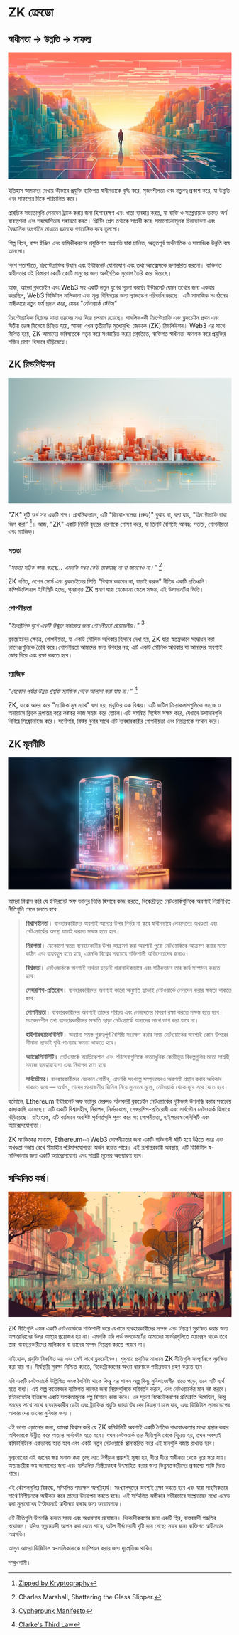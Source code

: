 # ZK ক্রেডো

## স্বাধীনতা → উন্নতি → সাফল্য

![স্বাধীনতা → উন্নতি → সাফল্য](freedom-progress-prosperity.jpeg)

ইতিহাস আমাদের দেখায় কীভাবে প্রযুক্তি ব্যক্তিগত স্বাধীনতাকে বৃদ্ধি করে, সৃজনশীলতা এবং নতুনত্ব প্রকাশ করে, যা উন্নতি এবং সাফল্যের দিকে পরিচালিত করে।

প্রারম্ভিক সভ্যতাগুলি লেনদেন ট্র্যাক করার জন্য হিসাবরক্ষণ এবং খাতা ব্যবহার করত, যা ব্যক্তি ও সম্প্রদায়কে তাদের অর্থ ব্যবস্থাপনা এবং সহযোগিতায় সহায়তা করত। প্রিন্টিং প্রেস তথ্যকে সাশ্রয়ী করে, সমালোচনামূলক চিন্তাভাবনা এবং বৈজ্ঞানিক অগ্রগতির মাধ্যমে জ্ঞানকে গণতান্ত্রিক করে  তুললো।

শিল্প বিপ্লব, বাষ্প ইঞ্জিন এবং যান্ত্রিকীকরণের প্রযুক্তিগত অগ্রগতি দ্বারা চালিত, অভূতপূর্ব অর্থনৈতিক ও সামাজিক উন্নতি বয়ে আনলো।

বিংশ শতাব্দীতে, ক্রিপ্টোগ্রাফির উত্থান এবং ইন্টারনেট যোগাযোগ এবং তথ্য অ্যাক্সেসকে রূপান্তরিত করলো। ব্যক্তিগত স্বাধীনতার এই বিস্তারণ কোটি কোটি মানুষের জন্য অর্থনৈতিক সুযোগ তৈরি করে দিয়েছে।

আজ, আমরা ব্লকচেইন এবং Web3 সহ একটি নতুন যুগের সূচনা করছি৷ ইন্টারনেট যেমন তথ্যের জন্য একবার করেছিল, Web3 ডিজিটাল মালিকানা এবং মূল্য বিনিময়ের জন্য ল্যান্ডস্কেপ পরিবর্তন করছে। এটি সামাজিক সংগঠনের অঙ্গীকারে নতুন ফর্ম  প্রদান করে, যেমন "নেটওয়ার্ক স্টেটস" 

ক্রিপ্টোগ্রাফিক বিপ্লবের যাত্রা তরঙ্গের মধ্য দিয়ে চলমান রয়েছে। পাবলিক-কী ক্রিপ্টোগ্রাফি এবং ব্লকচেইন প্রথম এবং দ্বিতীয় তরঙ্গ হিসেবে চিহ্নিত হয়ে, আমরা এখন তৃতীয়টির মুখোমুখি: জেডকে (ZK) রিভলিউশন। Web3 এর সাথে মিলিত হয়ে, ZK আমাদের ভবিষ্যতকে নতুন করে সংজ্ঞায়িত করার প্রস্তুতিতে, ব্যক্তিগত স্বাধীনতা আনলক করে প্রযুক্তির শক্তির প্রমাণ হিসাবে দাঁড়িয়েছে।

## ZK রিভলিউশন

![ZK রিভলিউশন](zk-revolution.jpeg)

"ZK" দুটি অর্থ সহ একটি শব্দ। প্রাথমিকভাবে, এটি "জিরো-নলেজ (প্রুফ)" বুঝায় বা, বলা যায়, "ক্রিপ্টোগ্রাফি দ্বারা জিপ করা" [^2]। আজ, "ZK" একটি নির্দিষ্ট বৃহত্তর ধারণাকে পোষণ  করে, যা তিনটি বৈশিষ্ট্যে আবদ্ধ: সততা, গোপনীয়তা এবং ম্যাজিক্।

### সততা

*"সততা সঠিক কাজ করছে... এমনকি যখন কেউ তাকাচ্ছে না বা জানবেও না।" [^3]*

ZK গণিত, ওপেন সোর্স এবং ব্লকচেইনের ভিত্তি "বিশ্বাস করবেন না, যাচাই করুন" নীতির একটি প্রতিধ্বনি। কম্পিউটেশনাল ইন্টিগ্রিটি হচ্ছে, পুনরাবৃত্ত ZK প্রমাণ দ্বারা যেকোনো স্কেলে সক্ষম, এই উপাদানটির ভিত্তি।

### গোপনীয়তা

*"ইলেক্ট্রনিক যুগে একটি উন্মুক্ত সমাজের জন্য গোপনীয়তা প্রয়োজনীয়।"* [^4]

ব্লকচেইনের ক্ষেত্রে, গোপনীয়তা, যা একটি মৌলিক অধিকার হিসাবে দেখা হয়, ZK দ্বারা স্বতন্ত্রভাবে সম্বোধন করা চ্যালেঞ্জগুলিকে তৈরি করে।গোপনীয়তা আমাদের জন্য উপহার নয়; এটি একটি মৌলিক অধিকার যা আমাদের অবশ্যই জোর দিয়ে এবং রক্ষা করতে হবে।

### ম্যাজিক

*"যেকোন পর্যাপ্ত উন্নত প্রযুক্তি ম্যাজিক থেকে আলাদা করা যায় না।"* [^5]

ZK, যাকে আদর করে "ম্যাজিক মুন ম্যাথ" বলা হয়, প্রযুক্তির এক বিস্ময়। এটি জটিল ক্রিয়াকলাপগুলিকে সহজে ও অনায়াসে ক্লিকে রূপান্তর করে কষ্টকর কাজ সহজ করে তোলে।এটি সমন্বিত সিস্টেম সক্ষম করে, যেখানে উপাদানগুলি নির্বিঘ্নে সিঙ্ক্রোনাইজ করে। সর্বোপরি, বিস্ময় বুনার সাথে এটি ব্যবহারকারীর গোপনীয়তা এবং নিয়ন্ত্রণকে সম্মান করে।

## ZK মূলনীতি

![ZK মূলনীতি](zk-principles.jpeg)

আমরা বিশ্বাস করি যে ইন্টারনেট অফ ভ্যালুর ভিত্তি হিসাবে কাজ করতে, বিকেন্দ্রীভূত নেটওয়ার্কগুলিকে অবশ্যই নিম্নলিখিত নীতিগুলি মেনে চলতে হবে:

> **বিশ্বাসহীনতা।** ব্যবহারকারীদের অবশ্যই অন্যের উপর নির্ভর না করে স্বাধীনভাবে লেনদেনের অখণ্ডতা এবং নেটওয়ার্কের অবস্থা যাচাই করতে সক্ষম হতে হবে।
>
> **নিরাপত্তা।** যেকোনো স্বতন্ত্র ব্যবহারকারীর উপর আক্রমণ করা অবশ্যই পুরো নেটওয়ার্ককে আক্রমণ করার মতো কঠিন এবং ব্যয়বহুল হতে হবে, এমনকি বিশ্বের সবচেয়ে শক্তিশালী অভিনেতাদের জন্যও।
>
> **বিশ্বস্ততা।** নেটওয়ার্ককে অবশ্যই ব্যর্থতা ছাড়াই ধারাবাহিকভাবে এবং সঠিকভাবে তার কার্য সম্পাদন করতে হবে।
>
> **সেন্সরশিপ-প্রতিরোধ।** ব্যবহারকারীদের অবশ্যই কারো অনুমতি ছাড়াই নেটওয়ার্কে লেনদেন করার ক্ষমতা থাকতে হবে।
>
> **গোপনীয়তা।** ব্যবহারকারীদের অবশ্যই তাদের পরিচয় এবং লেনদেনের বিবরণ রক্ষা করতে সক্ষম হতে হবে। সংবেদনশীল তথ্য ব্যবহারকারীদের সম্মতি ছাড়া নেটওয়ার্কে অন্যদের সাথে ভাগ করা যাবে না।
>
> **হাইপারস্ক্যালেবিলিটি।** অন্যান্য সমস্ত গুরুত্বপূর্ণ বৈশিষ্ট্য সংরক্ষণ করার সময় নেটওয়ার্কের অবশ্যই কোন উপরের সীমানা ছাড়াই বৃদ্ধি পাওয়ার ক্ষমতা থাকতে হবে।
>
> **অ্যাক্সেসিবিলিটি।** নেটওয়ার্কে অ্যাপ্লিকেশান এবং পরিষেবাগুলিকে অত্যাধুনিক কেন্দ্রীভূত বিকল্পগুলির মতো সাশ্রয়ী, সহজে ব্যবহারযোগ্য এবং নিরাপদ হতে হবে৷
>
> **সার্বভৌমত্ব।** ব্যবহারকারীদের যেকোন গোষ্ঠীর, এমনকি সংখ্যাল্প সম্প্রদায়েরও অবশ্যই প্রস্থান করার অধিকার থাকতে হবে — অর্থাৎ, তাদের প্রয়োজনীয় জিনিস নিয়ে ন্যূনতম মূল্যে, নেটওয়ার্ক থেকে দূরে সরে যেতে হবে।

বর্তমানে, Ethereum ইন্টারনেট অফ ভ্যালুর মেরুদণ্ড গঠনকারী ব্লকচেইন নেটওয়ার্কের দৃষ্টিভঙ্গি উপলব্ধি করার সবচেয়ে কাছাকাছি এসেছে। এটি একটি বিশ্বাসহীন, নিরাপদ, নির্ভরযোগ্য, সেন্সরশিপ-প্রতিরোধী এবং সার্বভৌম নেটওয়ার্ক হিসাবে দাঁড়িয়েছে। যাইহোক, এটি বর্তমানে অবশিষ্ট পূর্বশর্তগুলি পূরণ করে না: গোপনীয়তা, হাইপারস্কেলেবিলিটি এবং অ্যাক্সেসযোগ্যতা।

ZK ম্যাজিকের মাধ্যমে, Ethereum-এ Web3 গোপনীয়তার জন্য একটি শক্তিশালী ঘাঁটি হয়ে উঠতে পারে এবং অখণ্ডতা বজায় রেখে সীমাহীন পরিমাপযোগ্যতা অর্জন করতে পারে। এই রূপান্তরকারী অবস্থায়, এটি ডিজিটাল স্ব-মালিকানার জন্য একটি অ্যাক্সেসযোগ্য এবং সাশ্রয়ী মূল্যের অভয়ারণ্য হবে।

## সম্মিলিত কর্ম।

![দ্য কালেক্টিভ অ্যাকশন](the-collective-action.jpeg)

ZK নীতিগুলি এমন একটি নেটওয়ার্ককে শক্তিশালী করে যেখানে ব্যবহারকারীদের সম্পদ এবং নিয়ন্ত্রণ সুরক্ষিত করার জন্য অপারেটরদের উপর আস্থার প্রয়োজন হয় না। এমনকি যদি লর্ড ভলডেমর্টের আমাদের সার্ভারগুলিতে অ্যাক্সেস থাকে তবে তারা ব্যবহারকারীদের মালিকানা বা তাদের সম্পদ নিয়ন্ত্রণ করতে পারবে না।

যাইহোক, প্রযুক্তি বিকশিত হয় এবং সেই সাথে ব্লকচেইনও। শুধুমাত্র প্রযুক্তির মাধ্যমে ZK নীতিগুলি সম্পূর্ণরূপে সুরক্ষিত করা যায় না। দীর্ঘস্থায়ী সুরক্ষা নিশ্চিত করতে, বিকেন্দ্রীকরণের অধরা ধারণাকে গভীরভাবে গ্রহণ করতে হবে।

যদি একটি নেটওয়ার্কে উল্লিখিত সমস্ত বৈশিষ্ট্য থাকে কিন্তু এর শাসন অল্প কিছু সুবিধাভোগীর হাতে পড়ে, তবে এটি ব্যর্থ হতে বাধ্য। এই অল্প কয়েকজন ব্যক্তিগত লাভের জন্য নিয়মগুলিকে পরিবর্তন করবে, এবং নেটওয়ার্কের মান নষ্ট করবে। ইন্টারনেটের ইতিহাস একটি সতর্কতামূলক গল্প হিসাবে কাজ করে। এর সূচনা বিকেন্দ্রীকরণের প্রতিশ্রুতি দিয়েছিল, কিন্তু সময়ের সাথে সাথে ব্যবহারকারীর ডেটা এবং ট্র্যাফিক প্রযুক্তি জায়ান্টের দের নিয়ন্ত্রণে চলে যায়, এবং ডিজিটাল ল্যান্ডস্কেপের আকার দেয় তাদের সুবিধার জন্য ।

এই ভাগ্য এড়ানোর জন্য, আমরা বিশ্বাস করি যে ZK কমিউনিটি অবশ্যই একটি নৈতিক বাধ্যবাধকতার মধ্যে প্রস্থান করার অধিকারকে উন্নীত করে অত্যন্ত সার্বভৌম হতে হবে। যখন নেটওয়ার্ক তার নীতিগুলি থেকে বিচ্যুত হয়, তখন অবশ্যই কমিউনিটিকে একতাবদ্ধ হতে হবে এবং একটি নতুন নেটওয়ার্কে স্থানান্তরিত করে এই মানগুলি বজায় রাখতে হবে।

মূল্যবোধের এই ধরনের ক্ষয় সনাক্ত করা তুচ্ছ নয়: নিপীড়ন প্রায়শই সূক্ষ্ম হয়, ধীরে ধীরে স্বাধীনতা থেকে দূরে সরে যায়। অত্যাচারীরা ভয় জাগানোর জন্য এবং *সম্মিলিত নিষ্ক্রিয়তা*কে উৎসাহিত করার জন্য ভিন্নমতকারীদের প্রকাশ্যে শাস্তি দিতে পারে।

এই কৌশলগুলির বিরুদ্ধে, সম্মিলিত পদক্ষেপ অপরিহার্য। সংখ্যালঘুদের অবশ্যই রক্ষা করতে হবে এবং যারা সাহসিকতার সাথে নিপীড়নকে অস্বীকার করে তাদের উদযাপন করতে হবে। এই সম্মিলিত অঙ্গীকার গভীরভাবে সম্প্রদায়ের মধ্যে এম্বেড করা মূল্যবোধের ইন্টারনেটে স্বাধীনতা রক্ষার জন্য অত্যাবশ্যক।

এই নীতিগুলি উপলব্ধি করতে সময় এবং অধ্যবসায় প্রয়োজন। বিকেন্দ্রীকরণের জন্য একটি স্থির, বাস্তববাদী পদ্ধতির প্রয়োজন। যদিও স্বল্পমেয়াদী আপস করা যেতে পারে, অটল দীর্ঘমেয়াদী দৃষ্টি রয়ে গেছে: সবার জন্য ব্যক্তিগত স্বাধীনতার অগ্রগতি।

আসুন আমরা ডিজিটাল স্ব-মালিকানাকে চ্যাম্পিয়ন করার জন্য দৃঢ়প্রতিজ্ঞ থাকি।

সম্মুখগামী।

[^1]: [The Network State](https://thenetworkstate.com/the-network-state-in-one-sentence).
[^2]: [Zipped by Kryptography](https://twitter.com/vitalikbuterin/status/1309298689156866048)
[^3]: Charles Marshall, Shattering the Glass Slipper.
[^4]: [Cypherpunk Manifesto](https://nakamotoinstitute.org/static/docs/cypherpunk-manifesto.txt)
[^5]: [Clarke's Third Law](https://en.wikipedia.org/wiki/Clarke%27s_three_laws)
